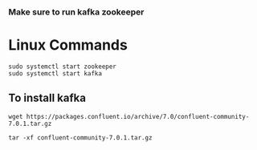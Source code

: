 ### Make sure to run kafka zookeeper
# Linux Commands

    sudo systemctl start zookeeper
    sudo systemctl start kafka

## To install kafka
    wget https://packages.confluent.io/archive/7.0/confluent-community-7.0.1.tar.gz

    tar -xf confluent-community-7.0.1.tar.gz